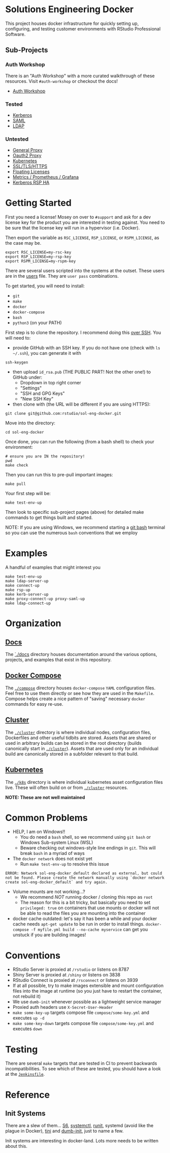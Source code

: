 # Solutions Engineering Docker

This project houses docker infrastructure for quickly setting up, configuring,
and testing customer environments with RStudio Professional Software.

## Sub-Projects

### Auth Workshop

There is an "Auth Workshop" with a more curated walkthrough of these resources.
Visit `#auth-workshop` or checkout the docs!

- [Auth Workshop](./workshop)

### Tested

- [Kerberos](./docs/kerberos.md)
- [SAML](./docs/saml.md)
- [LDAP](./docs/ldap.md)

### Untested

- [General Proxy](./docs/proxy.md)
- [Oauth2 Proxy](./docs/oauth2.md)
- [Kubernetes](./docs/k8s.md)
- [SSL/TLS/HTTPS](./docs/ssl.md)
- [Floating Licenses](./cluster/float/README.md)
- [Metrics / Prometheus / Grafana](./docs/metrics.md)
- [Kerberos RSP HA](./docs/kerberos-rsp-ha.md)

# Getting Started

First you need a license! Mosey on over to `#support` and ask for a dev license
key for the product you are interested in testing against.  You need to be sure
that the license key will run in a hypervisor (i.e. Docker).

Then export the variable as `RSC_LICENSE`, `RSP_LICENSE`, or `RSPM_LICENSE`, as
the case may be.

```
export RSC_LICENSE=my-rsc-key
export RSP_LICENSE=my-rsp-key
export RSPM_LICENSE=my-rspm-key
```

There are several users scripted into the systems at the outset.  These users
are in the [users](./cluster/users) file. They are `user pass` combinations.

To get started, you will need to install:
 - `git`
 - `make`
 - `docker`
 - `docker-compose`
 - `bash`
 - `python3` (on your PATH)

First step is to clone the repository. I recommend doing this [over
SSH](https://help.github.com/en/github/authenticating-to-github/connecting-to-github-with-ssh).
You will need to:
- provide GitHub with an SSH key. If you do not have one (check with `ls
  ~/.ssh`), you can generate it with
```
ssh-keygen
```
- then upload `id_rsa.pub` (THE PUBLIC PART! Not the other one!) to GitHub under:
    - Dropdown in top right corner
    - "Settings"
    - "SSH and GPG Keys"
    - "New SSH Key"
- then clone with (the URL will be different if you are using HTTPS):
```
git clone git@github.com:rstudio/sol-eng-docker.git
```

Move into the directory:
```
cd sol-eng-docker
```

Once done, you can run the following (from a bash shell) to check your environment:
```
# ensure you are IN the repository!
pwd
make check
```

Then you can run this to pre-pull important images:
```
make pull
```

Your first step will be:
```
make test-env-up
```

Then look to specific sub-project pages (above) for detailed make commands to get things built and started.

NOTE: If you are using Windows, we recommend starting a [git
bash](https://gitforwindows.org/) terminal so you can use the numerous `bash`
conventions that we employ

# Examples

A handful of examples that might interest you
```
make test-env-up
make ldap-server-up
make connect-up
make rsp-up
make kerb-server-up
make proxy-connect-up proxy-saml-up
make ldap-connect-up
```

# Organization

## [Docs](./docs)

The [`./docs](./docs) directory houses documentation around the various
options, projects, and examples that exist in this repository.

## [Docker Compose](./compose)

The [`./compose`](./compose) directory houses `docker-compose` `YAML`
configuration files. Feel free to use them directly or see how they are used in
the `Makefile`. Compose helps create a nice pattern of "saving" necessary
`docker` commands for easy re-use.

## [Cluster](./cluster)

The [`./cluster`](./cluster) directory is where individual nodes, configuration
files, Dockerfiles and other useful tidbits are stored.  Assets that are shared
or used in arbitrary builds can be stored in the root directory (builds
canonically start in [`./cluster`](./cluster)).  Assets that are used only for
an individual build are canonically stored in a subfolder relevant to that
build.

## [Kubernetes](./k8s)

The [`./k8s`](./k8s) directory is where individual kubernetes asset configuration files
live. These will often build on or from [`./cluster`](./cluster) resources.

**NOTE: These are not well maintained**

# Common Problems

- HELP, I am on Windows!!
    - You do need a `bash` shell, so we recommend using `git bash` or Windows Sub-system Linux (WSL)
    - Beware checking out windows-style line endings in `git`. This will break `bash` in a myriad of ways
- The `docker network` does not exist yet
    - Run `make test-env-up` to resolve this issue
```
ERROR: Network sol-eng-docker_default declared as external, but could not be found. Please create the network manually using `docker network create sol-eng-docker_default` and try again.
```
- Volume mounts are not working...?
    - We recommend _NOT_ running docker / cloning this repo as `root`
    - The reason for this is a bit tricky, but basically you need to set `privileged: true` on containers that use mounts or docker will not be able to read the files you are mounting into the container
- docker cache outdated: let's say it has been a while and your docker cache
  needs `apt-get update` to be run in order to install things.  `docker-compose
-f myfile.yml build --no-cache myservice` can get you unstuck if you are
building images!

# Conventions

- RStudio Server is proxied at `/rstudio` or listens on 8787
- Shiny Server is proxied at `/shiny` or listens on 3838
- RStudio Connect is proxied at `/rsconnect` or listens on 3939
- If at all possible, try to make images extensible and mount configuration
files into the image at runtime (so you just have to restart the container, not
rebuild it)
- We use `dumb-init` whenever possible as a lightweight service manager
- Proxied auth headers use `X-Secret-User-Header`
- `make some-key-up` targets compose file `compose/some-key.yml` and executes `up -d`
- `make some-key-down` targets compose file `compose/some-key.yml` and executes `down`

# Testing

There are several `make` targets that are tested in CI to prevent backwards
incompatibilities. To see which of these are tested, you should have a look at
the [`Jenkinsfile`](./Jenkinsfile).

# Reference

## Init Systems

There are a slew of them... [S6](todo), [systemctl](todo), [runit](todo),
systemd (avoid like the plague in Docker), [tini](todo) and [dumb-init](todo), just to name
a few.

Init systems are interesting in docker-land.  Lots more needs to be written about this.

